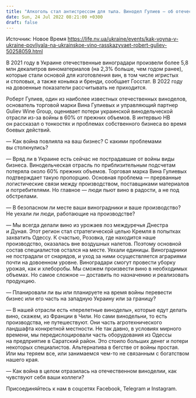 ```yaml
---
title: "Алкоголь стал антистрессом для тыла. Винодел Гулиев — об отечественном виноделии и предпочтениях украинцев во время войны. Интервью НВ"
date: Sun, 24 Jul 2022 08:21:00 +0300
draft: false
---
```

Источник: Новое Время https://life.nv.ua/ukraine/events/kak-voyna-v-ukraine-povliyala-na-ukrainskoe-vino-rasskazyvaet-robert-guliev-50258059.html


 В 2021 году в Украине отечественные виноградари произвели более 5,8 млн декалитров виноматериалов (на 2,3% больше, чем годом ранее), которые стали основой для изготовления вин, в том числе игристых и столовых, а также коньяка и бренди, сообщает Госстат. В 2022 году на довоенные показатели рассчитывать не приходится.

 Роберт Гулиев, один из наиболее известных отечественных виноделов, основатель торговой марки Вина Гулиевых и управляющий партнер Guliev Wine Group, оценивает потери украинской винодельческой отрасли из-за войны в 60% от прежних объемов. В интервью НВ он рассказал о тонкостях и проблемах собственного бизнеса во время боевых действий.

— Как война повлияла на ваш бизнес? С какими проблемами вы столкнулись?

— Вряд ли в Украине есть сейчас не пострадавшие от войны виды бизнеса. Винодельческая отрасль по приблизительным подсчетам потеряла около 60% прежних объемов. Торговая марка Вина Гулиевых подтверждает такую пропорцию. Основная проблема — прерванные логистические связи между производством, поставщиками материалов и потребителями. Но главное — люди пьют вино в радости, а не под обстрелами.

— В безопасном ли месте ваши виноградники и ваше производство? Не уехали ли люди, работающие на производстве?

— Мы всегда делали вино из урожаев лоз междуречья Днестра и Дуная. Этот регион стал стратегической целью Кремля в попытках захватить Одессу. К счастью, Розовка, где находится наше производство, оказалась вне воздушных налетов. Поэтому основной состав специалистов остался на месте. Уехали единицы. Виноградники не пострадали от снарядов, и уход за ними осуществляется аграриями почти на довоенном уровне. Виноградари смогут провести уборку урожая, как и хлеборобы. Мы сможем произвести вино в необходимых объемах. Но самое сложное — доставить по назначению и реализовать продукцию.

— Планировали ли вы или планируете на время войны перевести бизнес или его часть на западную Украину или за границу?

— В нашей отрасли есть «перелетные виноделы», которые едут делать вино, скажем, из Франции в Чили. Но сами винодельни, то есть производства, не путешествуют. Они часть агротехнического ландшафта конкретной местности. Не так давно, в условиях мирного времени, мы передислоцировали часть оборудования из Одессы на предприятие в Саратский район. Это стоило больших денег и потери некоторых специалистов. Альтернатива в бегстве от войны простая. Или мы теряем все, или занимаемся чем-то не связанным с богатством нашего края.

— Как война в целом отразилась на отечественном виноделии, как чувствуют себя ваши коллеги?

Присоединяйтесь к нам в соцсетях Facebook, Telegram и Instagram.
